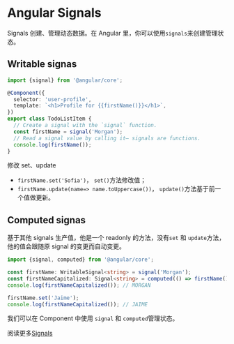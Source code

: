 
# Angular Signals

Signals 创建、管理动态数据。在 Angular 里，你可以使用`signals`来创建管理状态。

## Writable signas

```Typescript
import {signal} from '@angular/core';

@Component({
  selector: 'user-profile',
  template: `<h1>Profile for {{firstName()}}</h1>`,
})
export class TodoListItem {
  // Create a signal with the `signal` function.
  const firstName = signal('Morgan');
  // Read a signal value by calling it— signals are functions.
  console.log(firstName());
}
```

修改 set、update

- `firstName.set('Sofia')`， `set()`方法修改值；
- `firstName.update(name=> name.toUppercase())`， `update()`方法基于前一个值做更新。

## Computed signas

基于其他 signals 生产值，他是一个 readonly 的方法，没有`set` 和 `update`方法，他的值会跟随原 signal 的变更而自动变更。

```Typescript
import {signal, computed} from '@angular/core';

const firstName: WritableSignal<string> = signal('Morgan');
const firstNameCapitalized: Signal<string> = computed(() => firstName().toUpperCase());
console.log(firstNameCapitalized()); // MORGAN

firstName.set('Jaime');
console.log(firstNameCapitalized()); // JAIME
```

我们可以在 Component 中使用 `signal` 和 `computed`管理状态。

阅读更多[Signals](https://angular.dev/guide/signals)
